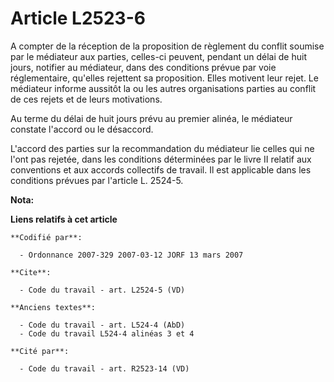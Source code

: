 # Article L2523-6

A compter de la réception de la proposition de règlement du conflit soumise par le médiateur aux parties, celles-ci peuvent,
pendant un délai de huit jours, notifier au médiateur, dans des conditions prévue par voie réglementaire, qu'elles rejettent
sa proposition. Elles motivent leur rejet. Le médiateur informe aussitôt la ou les autres organisations parties au conflit de
ces rejets et de leurs motivations.

Au terme du délai de huit jours prévu au premier alinéa, le médiateur constate l'accord ou le désaccord.

L'accord des parties sur la recommandation du médiateur lie celles qui ne l'ont pas rejetée, dans les conditions déterminées
par le livre II relatif aux conventions et aux accords collectifs de travail. Il est applicable dans les conditions prévues
par l'article L. 2524-5.

**Nota:**



**Liens relatifs à cet article**

	**Codifié par**:

	  - Ordonnance 2007-329 2007-03-12 JORF 13 mars 2007

	**Cite**:

	  - Code du travail - art. L2524-5 (VD)

	**Anciens textes**:

	  - Code du travail - art. L524-4 (AbD)
	  - Code du travail L524-4 alinéas 3 et 4

	**Cité par**:

	  - Code du travail - art. R2523-14 (VD)
